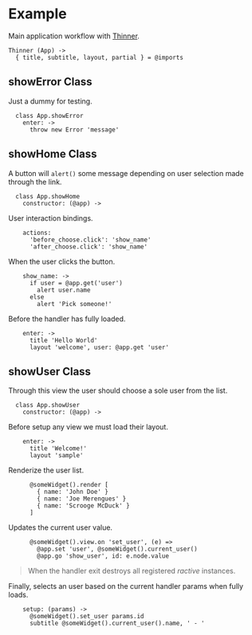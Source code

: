 # Example

Main application workflow with [Thinner](https://github.com/pateketrueke/thinner).

    Thinner (App) ->
      { title, subtitle, layout, partial } = @imports

## showError Class

Just a dummy for testing.

      class App.showError
        enter: ->
          throw new Error 'message'

## showHome Class

A button will `alert()` some message depending on user selection made through the link.

      class App.showHome
        constructor: (@app) ->

User interaction bindings.

        actions:
          'before_choose.click': 'show_name'
          'after_choose.click': 'show_name'

When the user clicks the button.

        show_name: ->
          if user = @app.get('user')
            alert user.name
          else
            alert 'Pick someone!'

Before the handler has fully loaded.

        enter: ->
          title 'Hello World'
          layout 'welcome', user: @app.get 'user'

## showUser Class

Through this view the user should choose a sole user from the list.

      class App.showUser
        constructor: (@app) ->

Before setup any view we must load their layout.

        enter: ->
          title 'Welcome!'
          layout 'sample'

Renderize the user list.

          @someWidget().render [
            { name: 'John Doe' }
            { name: 'Joe Merengues' }
            { name: 'Scrooge McDuck' }
          ]

Updates the current user value.

          @someWidget().view.on 'set_user', (e) =>
            @app.set 'user', @someWidget().current_user()
            @app.go 'show_user', id: e.node.value

> When the handler exit destroys all registered _ractive_ instances.

Finally, selects an user based on the current handler params when fully loads.

        setup: (params) ->
          @someWidget().set_user params.id
          subtitle @someWidget().current_user().name, ' - '
